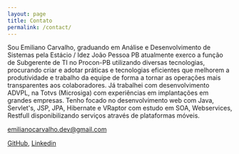 ```yaml
---
layout: page
title: Contato
permalink: /contact/
---
```


Sou Emiliano Carvalho, graduando em Análise e Desenvolvimento de Sistemas pela Estácio / Idez João Pessoa PB atualmente exerco a função de Subgerente de TI no Procon-PB utilizando diversas tecnologias, procurando criar e adotar práticas e tecnologias eficientes que melhorem a produtividade e trabalho da equipe de forma a tornar as operações mais transparentes aos colaboradores. Já trabalhei com desenvolvimento ADVPL, na Totvs (Microsiga) com experiências em implantações em grandes empresas. Tenho focado no desenvolvimento web com Java, Servlet's, JSP, JPA, Hibernate e VRaptor com estudo em SOA, Webservices, Restfull disponibilizando serviços através de plataformas móveis.

emilianocarvalho.dev@gmail.com

[GitHub][1], [Linkedin][2]

[1]: https://github.com/emilianocarvalho "GitHub"
[2]: https://br.linkedin.com/in/emilianocarvalho "Linkedin"
